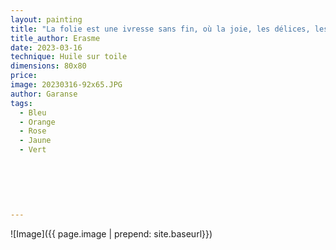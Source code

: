 ```yaml
---
layout: painting
title: "La folie est une ivresse sans fin, où la joie, les délices, les enchantements se renouvellent sans cesse."    
title_author: Erasme   
date: 2023-03-16
technique: Huile sur toile
dimensions: 80x80
price: 
image: 20230316-92x65.JPG
author: Garanse
tags:
  - Bleu
  - Orange
  - Rose
  - Jaune
  - Vert
  
  
 
  
  
  
---
```

![Image]({{ page.image | prepend: site.baseurl}})


